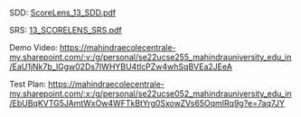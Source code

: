 # 
SDD:
[ScoreLens_13_SDD.pdf](https://github.com/user-attachments/files/20113756/ScoreLens_13_SDD.pdf)

SRS:
[13_SCORELENS_SRS.pdf](https://github.com/user-attachments/files/20113772/13_SCORELENS_SRS.pdf)

Demo Video:
https://mahindraecolecentrale-my.sharepoint.com/:v:/g/personal/se22ucse255_mahindrauniversity_edu_in/EaU1jNk7b_lGgw02Ds7IWHYBU4tlcPZw4whSqBVEa2JEeA

Test Plan:
https://mahindraecolecentrale-my.sharepoint.com/:x:/g/personal/se22ucse052_mahindrauniversity_edu_in/EbUBqKVTG5JAmtWxOw4WFTkBtYrg0SxowZVs65OqmIRq9g?e=7aq7JY




